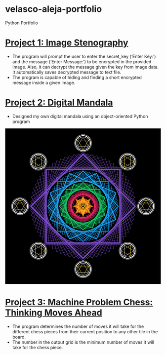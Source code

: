# velasco-aleja-portfolio
Python Portfolio

# [Project 1: Image Stenography](https://github.com/alehuuh/img-stenography)
* The program will prompt the user to enter the secret_key (‘Enter Key:’) and the message (‘Enter Message:’) to be encrypted in the provided image. Also, it can decrypt the message given the key from image data. It automatically saves decrypted message to text file.
* The program is capable of hiding and finding a short encrypted message inside a given image.

# [Project 2: Digital Mandala](https://github.com/alehuuh/digital-mandala)
* Designed my own digital mandala using an object-oriented Python program
  
![](sp2_output.png)

# [Project 3: Machine Problem Chess: Thinking Moves Ahead](https://github.com/alehuuh/chess-thinking-moves-ahead)
* The program determines the number of moves it will take for the different chess pieces from their current position to any other tile in the board.
* The number in the output grid is the minimum number of moves it will take for the chess piece.
  

